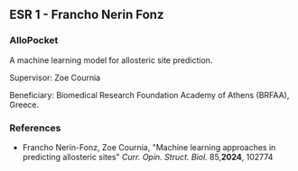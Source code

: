## ESR 1 - Francho Nerin Fonz
### AlloPocket
A machine learning model for allosteric site prediction.

Supervisor: Zoe Cournia

Beneficiary: Biomedical Research Foundation Academy of Athens (BRFAA), Greece.  

### References
- Francho Nerín-Fonz, Zoe Cournia, "Machine learning approaches in predicting allosteric sites" <I>Curr. Opin. Struct. Biol.</I> 85,<B>2024</B>, 102774
